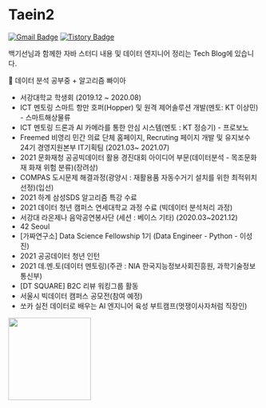  
# Taein2

[![Gmail Badge](https://img.shields.io/badge/Gmail-D14836?style=flat&logo=Gmail&logoColor=white)](mailto:dls102s@gmail.com)
[![Tistory Badge](https://img.shields.io/badge/Tech%20Blog-555263?style=flat&logoColor=white)](https://codingrepo.tistory.com/)

백기선님과 함께한 자바 스터디 내용 및 데이터 엔지니어 정리는 Tech Blog에 있습니다.


🌱 데이터 분석 공부중 + 알고리즘 빠이아

- 서강대학교 학생회 (2019.12 ~ 2020.08)
- ICT 멘토링 스마트 항만 호퍼(Hopper) 및 원격 제어솔루션 개발(멘토: KT 이상민) - 스마트해상물류
- ICT 멘토링 드론과 AI 카메라를 통한 안심 시스템(멘토 : KT 정승기) - 프로보노
- Freemed 비영리 민간 의료 단체 홈페이지, Recruting 페이지 개발 및 유지보수 24기 경영지원본부 IT기획팀 (2021.03~ 2021.07)
- 2021 문화재청 공공빅데이터 활용 경진대회 아이디어 부문(데이터분석 - 목조문화재 화재 위험 분류)(장려상)
- COMPAS 도시문제 해결과정(광양시 : 재활용품 자동수거기 설치를 위한 최적위치 선정)(입선)
- 2021 하계 삼성SDS 알고리즘 특강 수료
- 2021 데이터 청년 캠퍼스 연세대학교 과정 수료 (빅데이터 분석처리 과정)
- 서강대 라온제나 음악공연봉사단 (세션 : 베이스 기타) (2020.03~2021.12)
- 42 Seoul
- [가짜연구소] Data Science Fellowship 1기 (Data Engineer - Python - 이성진)
- 2021 공공데이터 청년 인턴 
- 2021 데.멘.토(데이터 멘토링)(주관 : NIA 한국지능정보사회진흥원, 과학기술정보통신부)
- [DT SQUARE] B2C 리뷰 워킹그룹 활동
- 서울시 빅데이터 캠퍼스 공모전(참여 예정)
- 쏘카 실전 데이터로 배우는 AI 엔지니어 육성 부트캠프(멋쟁이사자처럼 직장인)

<img align='left' src="https://github-readme-stats.vercel.app/api?username=Taein2" height="165">
